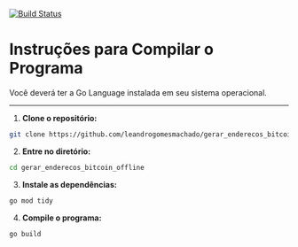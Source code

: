 [![Build Status](https://github.com/leandrogomesmachado/gerar_enderecos_bitcoin_offline/workflows/Go%20Build/badge.svg)](https://github.com/leandrogomesmachado/gerar_enderecos_bitcoin_offline/actions)


# Instruções para Compilar o Programa

Você deverá ter a Go Language instalada em seu sistema operacional.

---

1. **Clone o repositório:**

```bash
git clone https://github.com/leandrogomesmachado/gerar_enderecos_bitcoin_offline
```

2. **Entre no diretório:**
```bash
cd gerar_enderecos_bitcoin_offline
```

3. **Instale as dependências:**
```bash
go mod tidy
```

4. **Compile o programa:**
```bash
go build
```
